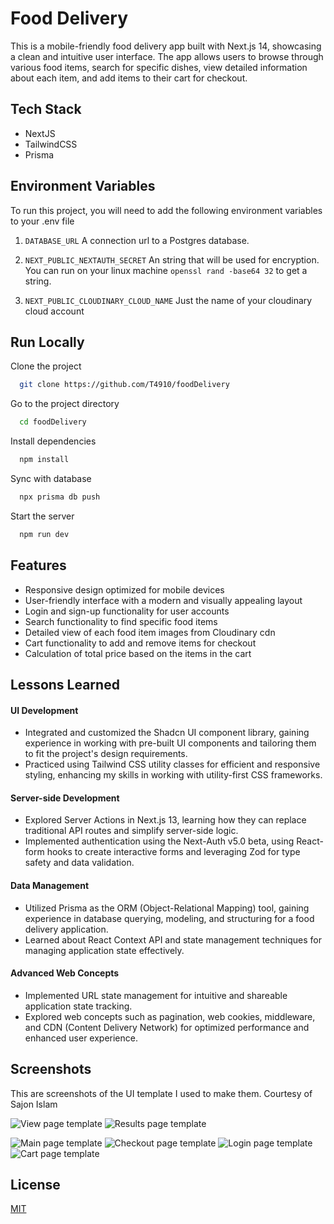 
# Food Delivery

This is a mobile-friendly food delivery app built with Next.js 14, showcasing a clean and intuitive user interface. The app allows users to browse through various food items, search for specific dishes, view detailed information about each item, and add items to their cart for checkout.


## Tech Stack

- NextJS
- TailwindCSS 
- Prisma



## Environment Variables

To run this project, you will need to add the following environment variables to your .env file

1. `DATABASE_URL`
A connection url to a Postgres database.

2. `NEXT_PUBLIC_NEXTAUTH_SECRET`
An string that will be used for encryption. You can run on your linux machine `openssl rand -base64 32` to get a string. 

3. `NEXT_PUBLIC_CLOUDINARY_CLOUD_NAME`
Just the name of your cloudinary cloud account


## Run Locally

Clone the project

```bash
  git clone https://github.com/T4910/foodDelivery
```

Go to the project directory

```bash
  cd foodDelivery
```

Install dependencies

```bash
  npm install
```

Sync with database

```bash
  npx prisma db push
```

Start the server

```bash
  npm run dev
```


## Features

- Responsive design optimized for mobile devices
- User-friendly interface with a modern and visually appealing layout
- Login and sign-up functionality for user accounts
- Search functionality to find specific food items
- Detailed view of each food item images from  Cloudinary cdn
- Cart functionality to add and remove items for checkout
- Calculation of total price based on the items in the cart


## Lessons Learned

#### UI Development
- Integrated and customized the Shadcn UI component library, gaining experience in working with pre-built UI components and tailoring them to fit the project's design requirements.
- Practiced using Tailwind CSS utility classes for efficient and responsive styling, enhancing my skills in working with utility-first CSS frameworks.

#### Server-side Development
- Explored Server Actions in Next.js 13, learning how they can replace traditional API routes and simplify server-side logic.
- Implemented authentication using the Next-Auth v5.0 beta, using React-form hooks to create interactive forms and leveraging Zod for type safety and data validation.

#### Data Management
- Utilized Prisma as the ORM (Object-Relational Mapping) tool, gaining experience in database querying, modeling, and structuring for a food delivery application.
- Learned about React Context API and state management techniques for managing application state effectively.

#### Advanced Web Concepts
- Implemented URL state management for intuitive and shareable application state tracking.
- Explored web concepts such as pagination, web cookies, middleware, and CDN (Content Delivery Network) for optimized performance and enhanced user experience.


## Screenshots
This are screenshots of the UI template I used to make them. Courtesy of Sajon Islam 

![View page template](https://res.cloudinary.com/drlioaaqd/image/upload/c_crop,w_350,h_635/v1710428430/mockup/UIUX_Design.mp4_-_VLC_media_player_27_12_2023_14_48_32_fw7rff.png)
![Results page template](https://res.cloudinary.com/drlioaaqd/image/upload/c_crop,w_350,h_635/v1710428430/mockup/UIUX_Design.mp4_-_VLC_media_player_27_12_2023_14_48_19_lhhgyj.png)

![Main page template](https://res.cloudinary.com/drlioaaqd/image/upload/c_crop,w_350,h_635/v1710428428/mockup/UIUX_Design.mp4_-_VLC_media_player_27_12_2023_14_48_10_dnjnoq.png)
![Checkout page template](https://res.cloudinary.com/drlioaaqd/image/upload/c_crop,w_350,h_635/v1710428428/mockup/UIUX_Design.mp4_-_VLC_media_player_27_12_2023_14_49_02_aggizf.png)
![Login page template](https://res.cloudinary.com/drlioaaqd/image/upload/c_crop,w_350,h_635/v1710428429/mockup/UIUX_Design.mp4_-_VLC_media_player_27_12_2023_14_48_00_yjkqua.png)
![Cart page template](https://res.cloudinary.com/drlioaaqd/image/upload/c_crop,w_350,h_635/v1710428430/mockup/UIUX_Design.mp4_-_VLC_media_player_27_12_2023_14_48_41_gvqpho.png)


## License

[MIT](https://choosealicense.com/licenses/mit/)
